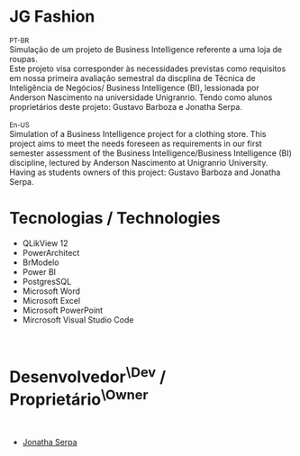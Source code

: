 # JG Fashion
<sup>PT-BR</sup><br>
Simulação de um projeto de Business Intelligence referente a uma loja de roupas.<br>
Este projeto visa corresponder às necessidades previstas como requisitos em nossa primeira avaliação semestral da discplina de Técnica de Inteligência de Negócios/ Business Intelligence (BI), lessionada por Anderson Nascimento na universidade Unigranrio.
Tendo como alunos proprietários deste projeto: Gustavo Barboza e Jonatha Serpa.<br>
<br><sup>En-US</sup><br>
Simulation of a Business Intelligence project for a clothing store.
This project aims to meet the needs foreseen as requirements in our first semester assessment of the Business Intelligence/Business Intelligence (BI) discipline, lectured by Anderson Nascimento at Unigranrio University. Having as students owners of this project: Gustavo Barboza and Jonatha Serpa.<br>
# Tecnologias / Technologies
<ul>
  <li>QLikView 12</li>
  <li>PowerArchitect</li>
  <li>BrModelo</li>
  <li>Power BI</li>
  <li>PostgresSQL</li>
  <li>Microsoft Word</li>
  <li>Microsoft Excel</li>
  <li>Microsoft PowerPoint</li>
  <li>Mircrosoft Visual Studio Code</li>
  </ul><br>
 <h1>Desenvolvedor<sup>\Dev</sup> / Proprietário<sup>\Owner</sup></h1><br>
 <ul>
  <li><a href="https://github.com/JonathaEu" target="_blank"> Jonatha Serpa</a></li>
 

